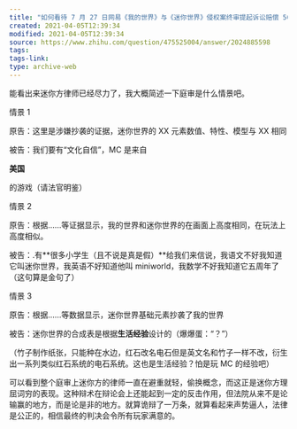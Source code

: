 ```yaml
---
title: "如何看待 7 月 27 日网易《我的世界》与《迷你世界》侵权案终审提起诉讼赔偿 5000 万元？"
created: 2021-04-05T12:39:34
modified: 2021-04-05T12:39:34
source: https://www.zhihu.com/question/475525004/answer/2024885598
tags:
tags-link:
type: archive-web
---
```

能看出来迷你方律师已经尽力了，我大概简述一下庭审是什么情景吧。

情景 1

原告：这里是涉嫌抄袭的证据，迷你世界的 XX 元素数值、特性、模型与 XX 相同

被告：我们要有“文化自信”，MC 是来自

**美国**

的游戏（请法官明鉴）

情景 2

原告：根据......等证据显示，我的世界和迷你世界的在画面上高度相同，在玩法上高度相似。

被告：.有**很多小学生（且不说是真是假）**给我们来信说，我语文不好我知道它叫迷你世界，我英语不好知道他叫 miniworld，我数学不好我知道它五周年了（这句算是金句了）

情景 3

原告：根据......等数据显示，迷你世界基础元素抄袭了我的世界

被告：迷你世界的合成表是根据**生活经验**设计的（爆爆蛋：“？”）

（竹子制作纸张，只能种在水边，红石改名电石但是英文名和竹子一样不改，衍生出一系列类似红石系统的电石系统。这也是生活经验？怕是玩 MC 的经验吧）

可以看到整个庭审上迷你方的律师一直在避重就轻，偷换概念，而这正是迷你方理屈词穷的表现。这种辩术在辩论会上还能起到一定的反击作用，但法院从来不是论输赢的地方，而是论是非的地方。就算诡辩了一万条，就算看起来声势逼人，法律是公正的，相信最终的判决会令所有玩家满意的。